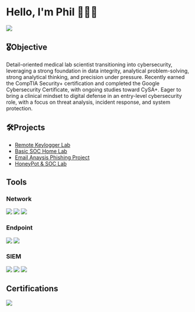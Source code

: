  # Hello, I'm Phil 👨🏽‍💻
<a href="https://linkedin.com"><img src="https://img.shields.io/badge/-LinkedIn-0072b1?&style=for-the-badge&logo=linkedin&logoColor=white" /></a>

## 🎖️Objective

Detail-oriented medical lab scientist transitioning into cybersecurity, leveraging a strong foundation in data integrity, analytical problem-solving, strong analytical thinking, and precision under pressure. Recently earned the CompTIA Security+ certification and completed the Google Cybersecurity Certificate, with ongoing studies toward CySA+. Eager to bring a clinical mindset to digital defense in an entry-level cybersecurity role, with a focus on threat analysis, incident response, and system protection.

## 🛠️Projects
- [Remote Keylogger Lab](https://github.com/PMW25/Python-Remote-Keylogger-)
- [Basic SOC Home Lab](https://github.com/PMW25/SOC-Home-Lab)
- [Email Anaysis Phishing Project](https://github.com/PMW25/Email-Analysis-Phishing-)
- [HoneyPot & SOC Lab](https://github.com/PMW25/HoneyPot-SIEM-Lab)


## Tools


### Network
<div>
    <img src="https://img.shields.io/badge/-Wireshark-1679A7?&style=for-the-badge&logo=Wireshark&logoColor=white" />
    <img src="https://img.shields.io/badge/-Suricata-EF3B2D?&style=for-the-badge&logo=Suricata&logoColor=white" />
    <img src="https://img.shields.io/badge/-Zeek-777BB4?&style=for-the-badge&logo=Zeek&logoColor=white" />
</div>

### Endpoint
<div>
    <img src="https://img.shields.io/badge/-Microsoft_Defender_for_Endpoint-00A4EF?&style=for-the-badge&logo=Microsoft&logoColor=white" />
    <img src="https://img.shields.io/badge/-Velociraptor-4B275F?&style=for-the-badge&logo=Velociraptor&logoColor=white" />
</div>

### SIEM
<div>
    <img src="https://img.shields.io/badge/-Microsoft_Sentinel-0078D4?&style=for-the-badge&logo=Microsoft&logoColor=white" />
    <img src="https://img.shields.io/badge/-Splunk-000000?&style=for-the-badge&logo=Splunk&logoColor=white" />
    <img src="https://img.shields.io/badge/-Elastic-005571?&style=for-the-badge&logo=Elastic&logoColor=white" />
</div>

## Certifications
<div>
<img src="https://img.shields.io/badge/-Security%2B-FF0000?&style=for-the-badge&logo=CompTIA&logoColor=white" />
</div>


 
  
